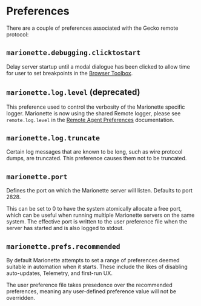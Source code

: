 Preferences
===========

There are a couple of preferences associated with the Gecko remote
protocol:


`marionette.debugging.clicktostart`
-----------------------------------

Delay server startup until a modal dialogue has been clicked to
allow time for user to set breakpoints in the [Browser Toolbox].

[Browser Toolbox]: https://developer.mozilla.org/en-US/docs/Tools/Browser_Toolbox


`marionette.log.level` (deprecated)
-----------------------------------

This preference used to control the verbosity of the Marionette specific logger.
Marionette is now using the shared Remote logger, please see `remote.log.level`
in the [Remote Agent Preferences] documentation.


`marionette.log.truncate`
-------------------------

Certain log messages that are known to be long, such as wire protocol
dumps, are truncated.  This preference causes them not to be truncated.


`marionette.port`
-----------------

Defines the port on which the Marionette server will listen.  Defaults
to port 2828.

This can be set to 0 to have the system atomically allocate a free
port, which can be useful when running multiple Marionette servers
on the same system.  The effective port is written to the user
preference file when the server has started and is also logged to
stdout.


`marionette.prefs.recommended`
------------------------------

By default Marionette attempts to set a range of preferences deemed
suitable in automation when it starts.  These include the likes of
disabling auto-updates, Telemetry, and first-run UX.

The user preference file takes presedence over the recommended
preferences, meaning any user-defined preference value will not be
overridden.

[Remote Agent Preferences]: ../../remote/Prefs.html

